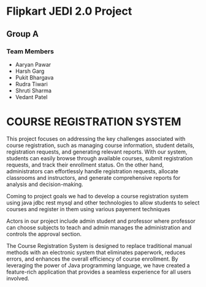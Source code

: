 # Flipkart JEDI 2.0 Project

## Group A

### Team Members
- Aaryan Pawar
- Harsh Garg
- Pukit Bhargava
- Rudra Tiwari
- Shruti Sharma
- Vedant Patel

# COURSE REGISTRATION SYSTEM

This project focuses on addressing the key challenges associated with course registration, such as managing course information, student details, registration requests, and generating relevant reports. With our system, students can easily browse through available courses, submit registration requests, and track their enrollment status. On the other hand, administrators can effortlessly handle registration requests, allocate classrooms and instructors, and generate comprehensive reports for analysis and decision-making.

Coming to project goals we had to develop a course registration system using java jdbc rest mysql and other technologies to allow students to select courses and register in them using various payement techniques

Actors in our project include admin student and professor where professor can choose subjects to teach and admin manages the administration and controls the approval section.

The Course Registration System is designed to replace traditional manual methods with an electronic system that eliminates paperwork, reduces errors, and enhances the overall efficiency of course enrollment. By leveraging the power of Java programming language, we have created a feature-rich application that provides a seamless experience for all users involved.
